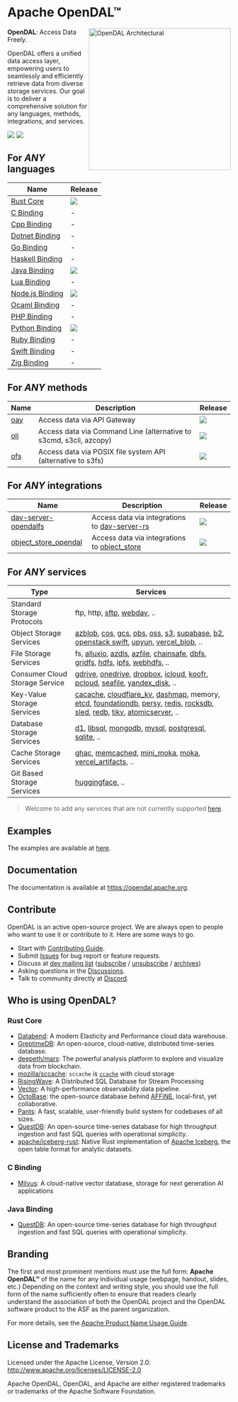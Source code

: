 # Apache OpenDAL™

<p>
<img src="https://opendal.apache.org/img/architectural.png" alt="OpenDAL Architectural" height="320px" align="right" />

**OpenDAL**: Access Data Freely.

OpenDAL offers a unified data access layer, empowering users to seamlessly and efficiently retrieve data from diverse storage services. Our goal is to deliver a comprehensive solution for any languages, methods, integrations, and services.

[![](https://img.shields.io/badge/maillist-dev%40opendal.apache.org-blue)](mailto:dev@opendal.apache.org)
[![](https://img.shields.io/discord/1081052318650339399?logo=discord&label=discord)](https://discord.gg/XQy8yGR2dg)

<p><p><p><p><p><p><p>
</p>

## For *ANY* languages

| Name                                          | Release                                                                                                                                              | 
|-----------------------------------------------|------------------------------------------------------------------------------------------------------------------------------------------------------| 
| [Rust Core](core/README.md)                   | [![](https://img.shields.io/crates/v/opendal.svg)](https://crates.io/crates/opendal)                                                                 |
| [C Binding](bindings/c/README.md)             | -                                                                                                                                                    |
| [Cpp Binding](bindings/cpp/README.md)         | -                                                                                                                                                    |
| [Dotnet Binding](bindings/dotnet/README.md)   | -                                                                                                                                                    |
| [Go Binding](bindings/go/README.md)           | -                                                                                                                                                    |
| [Haskell Binding](bindings/haskell/README.md) | -                                                                                                                                                    |
| [Java Binding](bindings/java/README.md)       | [![](https://img.shields.io/maven-central/v/org.apache.opendal/opendal-java)](https://central.sonatype.com/artifact/org.apache.opendal/opendal-java) |
| [Lua Binding](bindings/lua/README.md)         | -                                                                                                                                                    |
| [Node.js Binding](bindings/nodejs/README.md)  | [![](https://img.shields.io/npm/v/opendal)](https://www.npmjs.com/package/opendal)                                                                   |
| [Ocaml Binding](bindings/ocaml/README.md)     | -                                                                                                                                                    |
| [PHP Binding](bindings/php/README.md)         | -                                                                                                                                                    |
| [Python Binding](bindings/python/README.md)   | [![](https://img.shields.io/pypi/v/opendal)](https://pypi.org/project/opendal/)                                                                      |
| [Ruby Binding](bindings/ruby/README.md)       | -                                                                                                                                                    |
| [Swift Binding](bindings/swift/README.md)     | -                                                                                                                                                    |
| [Zig Binding](bindings/zig/README.md)         | -                                                                                                                                                    |

## For *ANY* methods

| Name                     | Description                                                        | Release                                                                      | 
|--------------------------|--------------------------------------------------------------------|------------------------------------------------------------------------------| 
| [oay](bin/oay/README.md) | Access data via API Gateway                                        | [![](https://img.shields.io/crates/v/oay.svg)](https://crates.io/crates/oay) |
| [oli](bin/oli/README.md) | Access data via Command Line (alternative to s3cmd, s3cli, azcopy) | [![](https://img.shields.io/crates/v/oli.svg)](https://crates.io/crates/oli) |
| [ofs](bin/ofs/README.md) | Access data via POSIX file system API (alternative to s3fs)        | [![](https://img.shields.io/crates/v/ofs.svg)](https://crates.io/crates/ofs) |

## For *ANY* integrations

| Name                                                                | Description                                                                                | Release                                                                                                        | 
|---------------------------------------------------------------------|--------------------------------------------------------------------------------------------|----------------------------------------------------------------------------------------------------------------| 
| [dav-server-opendalfs](integrations/dav-server/README.md)           | Access data via integrations to [dav-server-rs](https://github.com/messense/dav-server-rs) | [![](https://img.shields.io/crates/v/dav-server-opendalfs.svg)](https://crates.io/crates/dav-server-opendalfs) |
| [object_store_opendal](integrations/object_store_opendal/README.md) | Access data via integrations to [object_store](https://docs.rs/object_store)               | [![](https://img.shields.io/crates/v/object_store_opendal.svg)](https://crates.io/crates/object_store_opendal) |

## For *ANY* services

| Type                           | Services                                                                                                                                                                                                                                                                                                                                                                                                                                                                                                                                                                                                                                             | 
|--------------------------------|------------------------------------------------------------------------------------------------------------------------------------------------------------------------------------------------------------------------------------------------------------------------------------------------------------------------------------------------------------------------------------------------------------------------------------------------------------------------------------------------------------------------------------------------------------------------------------------------------------------------------------------------------| 
| Standard Storage Protocols     | ftp, http, [sftp](https://datatracker.ietf.org/doc/html/draft-ietf-secsh-filexfer-02), [webdav](https://datatracker.ietf.org/doc/html/rfc4918), ..                                                                                                                                                                                                                                                                                                                                                                                                                                                                                                   |
| Object Storage Services        | [azblob](https://azure.microsoft.com/en-us/services/storage/blobs/), [cos](https://www.tencentcloud.com/products/cos), [gcs](https://cloud.google.com/storage), [obs](https://www.huaweicloud.com/intl/en-us/product/obs.html), [oss](https://www.aliyun.com/product/oss), [s3](https://aws.amazon.com/s3/), [supabase](https://supabase.com/docs/guides/storage), [b2](https://www.backblaze.com/), [openstack swift](https://docs.openstack.org/swift/latest/), [upyun](https://www.upyun.com/), [vercel_blob](https://vercel.com/docs/storage/vercel-blob), ..                                                                                    |
| File Storage Services          | fs, [alluxio](https://docs.alluxio.io/os/user/stable/en/api/REST-API.html), [azdls](https://azure.microsoft.com/en-us/products/storage/data-lake-storage/), [azfile](https://learn.microsoft.com/en-us/rest/api/storageservices/file-service-rest-api), [chainsafe](https://storage.chainsafe.io/), [dbfs](https://docs.databricks.com/en/dbfs/index.html), [gridfs](https://www.mongodb.com/docs/manual/core/gridfs/), [hdfs](https://hadoop.apache.org/docs/r3.3.4/hadoop-project-dist/hadoop-hdfs/HdfsDesign.html), [ipfs](https://ipfs.tech/), [webhdfs](https://hadoop.apache.org/docs/stable/hadoop-project-dist/hadoop-hdfs/WebHDFS.html), .. |
| Consumer Cloud Storage Service | [gdrive](https://www.google.com/drive/), [onedrive](https://www.microsoft.com/en-us/microsoft-365/onedrive/online-cloud-storage), [dropbox](https://www.dropbox.com/), [icloud](https://www.icloud.com/iclouddrive), [koofr](https://koofr.eu/), [pcloud](https://www.pcloud.com/), [seafile](https://www.seafile.com/), [yandex_disk](https://360.yandex.com/disk/), ..                                                                                                                                                                                                                                                                             |
| Key-Value Storage Services     | [cacache](https://crates.io/crates/cacache), [cloudflare_kv](https://developers.cloudflare.com/kv/), [dashmap](https://github.com/xacrimon/dashmap), memory, [etcd](https://etcd.io/), [foundationdb](https://www.foundationdb.org/), [persy](https://crates.io/crates/persy), [redis](https://redis.io/), [rocksdb](http://rocksdb.org/), [sled](https://crates.io/crates/sled), [redb](https://crates.io/crates/redb), [tikv](https://tikv.org/), [atomicserver](https://github.com/atomicdata-dev/atomic-server), ..                                                                                                                              |
| Database Storage Services      | [d1](https://developers.cloudflare.com/d1/), [libsql](https://github.com/tursodatabase/libsql), [mongodb](https://www.mongodb.com/), [mysql](https://www.mysql.com/), [postgresql](https://www.postgresql.org/), [sqlite](https://www.sqlite.org/), ..                                                                                                                                                                                                                                                                                                                                                                                               |
| Cache Storage Services         | [ghac](https://docs.github.com/en/actions/using-workflows/caching-dependencies-to-speed-up-workflows), [memcached](https://memcached.org/), [mini_moka](https://github.com/moka-rs/mini-moka), [moka](https://github.com/moka-rs/moka), [vercel_artifacts](https://vercel.com/docs/concepts/monorepos/remote-caching), ..                                                                                                                                                                                                                                                                                                                            |
| Git Based Storage Services     | [huggingface](https://huggingface.co/), ..                                                                                                                                                                                                                                                                                                                                                                                                                                                                                                                                                                                                           | 

> Welcome to add any services that are not currently supported [here](https://github.com/apache/opendal/issues/5).

## Examples

The examples are available at [here](./examples/).

## Documentation

The documentation is available at <https://opendal.apache.org>.

## Contribute

OpenDAL is an active open-source project. We are always open to people who want to use it or contribute to it. Here are some ways to go.

- Start with [Contributing Guide](CONTRIBUTING.md).
- Submit [Issues](https://github.com/apache/opendal/issues/new) for bug report or feature requests.
- Discuss at [dev mailing list](mailto:dev@opendal.apache.org) ([subscribe](mailto:dev-subscribe@opendal.apache.org?subject=(send%20this%20email%20to%20subscribe)) / [unsubscribe](mailto:dev-unsubscribe@opendal.apache.org?subject=(send%20this%20email%20to%20unsubscribe)) / [archives](https://lists.apache.org/list.html?dev@opendal.apache.org))
- Asking questions in the [Discussions](https://github.com/apache/opendal/discussions/new?category=q-a).
- Talk to community directly at [Discord](https://discord.gg/XQy8yGR2dg).

## Who is using OpenDAL?

### Rust Core

- [Databend](https://github.com/datafuselabs/databend/): A modern Elasticity and Performance cloud data warehouse.
- [GreptimeDB](https://github.com/GreptimeTeam/greptimedb): An open-source, cloud-native, distributed time-series database.
- [deepeth/mars](https://github.com/deepeth/mars): The powerful analysis platform to explore and visualize data from blockchain.
- [mozilla/sccache](https://github.com/mozilla/sccache/): `sccache` is [`ccache`](https://github.com/ccache/ccache) with cloud storage
- [RisingWave](https://github.com/risingwavelabs/risingwave): A Distributed SQL Database for Stream Processing
- [Vector](https://github.com/vectordotdev/vector): A high-performance observability data pipeline.
- [OctoBase](https://github.com/toeverything/OctoBase): the open-source database behind [AFFiNE](https://github.com/toeverything/affine), local-first, yet collaborative.
- [Pants](https://github.com/pantsbuild/pants): A fast, scalable, user-friendly build system for codebases of all sizes.
- [QuestDB](https://github.com/questdb/questdb): An open-source time-series database for high throughput ingestion and fast SQL queries with operational simplicity.
- [apache/iceberg-rust](https://github.com/apache/iceberg-rust/): Native Rust implementation of [Apache Iceberg](https://iceberg.apache.org/), the open table format for analytic datasets.

### C Binding

- [Milvus](https://github.com/milvus-io/milvus): A cloud-native vector database, storage for next generation AI applications

### Java Binding

- [QuestDB](https://github.com/questdb/questdb): An open-source time-series database for high throughput ingestion and fast SQL queries with operational simplicity.

## Branding

The first and most prominent mentions must use the full form: **Apache OpenDAL™** of the name for any individual usage (webpage, handout, slides, etc.) Depending on the context and writing style, you should use the full form of the name sufficiently often to ensure that readers clearly understand the association of both the OpenDAL project and the OpenDAL software product to the ASF as the parent organization.

For more details, see the [Apache Product Name Usage Guide](https://www.apache.org/foundation/marks/guide).

## License and Trademarks

Licensed under the Apache License, Version 2.0: http://www.apache.org/licenses/LICENSE-2.0

Apache OpenDAL, OpenDAL, and Apache are either registered trademarks or trademarks of the Apache Software Foundation.
